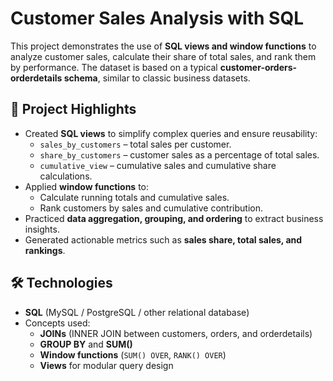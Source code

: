 # Customer Sales Analysis with SQL

This project demonstrates the use of **SQL views and window functions** to analyze customer sales, calculate their share of total sales, and rank them by performance. The dataset is based on a typical **customer-orders-orderdetails schema**, similar to classic business datasets.  

## 🔹 Project Highlights
- Created **SQL views** to simplify complex queries and ensure reusability:
  - `sales_by_customers` – total sales per customer.
  - `share_by_customers` – customer sales as a percentage of total sales.
  - `cumulative_view` – cumulative sales and cumulative share calculations.
- Applied **window functions** to:
  - Calculate running totals and cumulative sales.
  - Rank customers by sales and cumulative contribution.
- Practiced **data aggregation, grouping, and ordering** to extract business insights.
- Generated actionable metrics such as **sales share, total sales, and rankings**.  

## 🛠️ Technologies
- **SQL** (MySQL / PostgreSQL / other relational database)  
- Concepts used:
  - **JOINs** (INNER JOIN between customers, orders, and orderdetails)
  - **GROUP BY** and **SUM()**
  - **Window functions** (`SUM() OVER`, `RANK() OVER`)
  - **Views** for modular query design  
